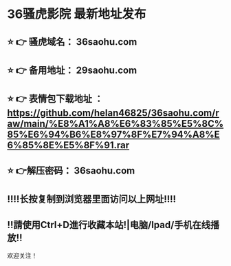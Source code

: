 # 36骚虎影院 最新地址发布 
## ⭐️ 👉 骚虎域名：  36saohu.com
## ⭐️ 👉 备用地址：  29saohu.com
## ⭐️ 👉 表情包下载地址 ：https://github.com/helan46825/36saohu.com/raw/main/%E8%A1%A8%E6%83%85%E5%8C%85%E6%94%B6%E8%97%8F%E7%94%A8%E6%85%8E%E5%8F%91.rar
## ⭐️ 👉解压密码： 36saohu.com
## ‼️‼️长按复制到浏览器里面访问以上网址‼️‼️
## ‼️請使用Ctrl+D進行收藏本站!|电脑/Ipad/手机在线播放‼️
欢迎关注！
